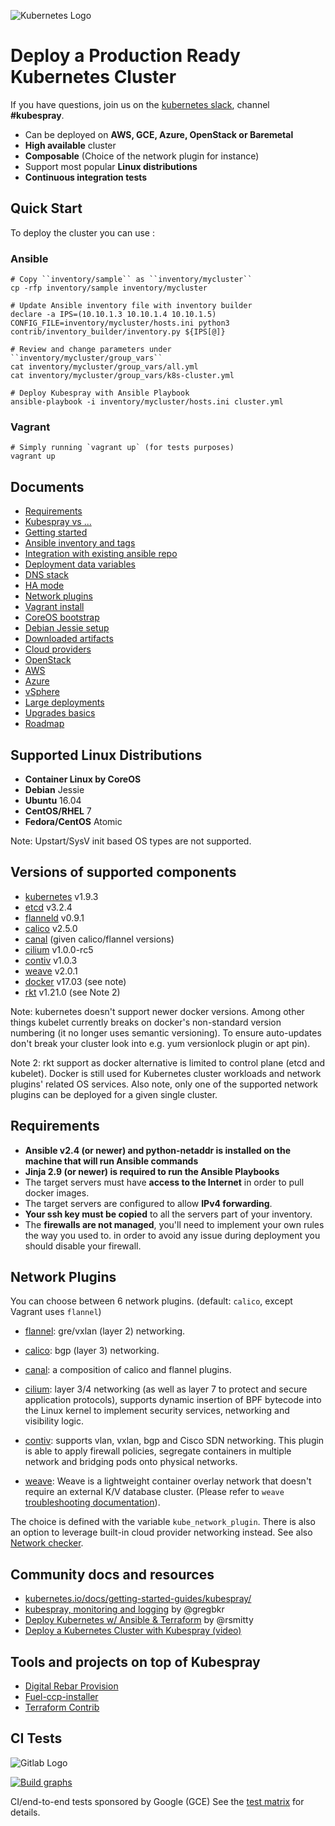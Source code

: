 ![Kubernetes Logo](https://s28.postimg.org/lf3q4ocpp/k8s.png)

Deploy a Production Ready Kubernetes Cluster
============================================

If you have questions, join us on the [kubernetes slack](https://kubernetes.slack.com), channel **\#kubespray**.

-   Can be deployed on **AWS, GCE, Azure, OpenStack or Baremetal**
-   **High available** cluster
-   **Composable** (Choice of the network plugin for instance)
-   Support most popular **Linux distributions**
-   **Continuous integration tests**

Quick Start
-----------

To deploy the cluster you can use :

### Ansible

    # Copy ``inventory/sample`` as ``inventory/mycluster``
    cp -rfp inventory/sample inventory/mycluster

    # Update Ansible inventory file with inventory builder
    declare -a IPS=(10.10.1.3 10.10.1.4 10.10.1.5)
    CONFIG_FILE=inventory/mycluster/hosts.ini python3 contrib/inventory_builder/inventory.py ${IPS[@]}

    # Review and change parameters under ``inventory/mycluster/group_vars``
    cat inventory/mycluster/group_vars/all.yml
    cat inventory/mycluster/group_vars/k8s-cluster.yml

    # Deploy Kubespray with Ansible Playbook
    ansible-playbook -i inventory/mycluster/hosts.ini cluster.yml

### Vagrant

    # Simply running `vagrant up` (for tests purposes)
    vagrant up

Documents
---------

-   [Requirements](#requirements)
-   [Kubespray vs ...](docs/comparisons.md)
-   [Getting started](docs/getting-started.md)
-   [Ansible inventory and tags](docs/ansible.md)
-   [Integration with existing ansible repo](docs/integration.md)
-   [Deployment data variables](docs/vars.md)
-   [DNS stack](docs/dns-stack.md)
-   [HA mode](docs/ha-mode.md)
-   [Network plugins](#network-plugins)
-   [Vagrant install](docs/vagrant.md)
-   [CoreOS bootstrap](docs/coreos.md)
-   [Debian Jessie setup](docs/debian.md)
-   [Downloaded artifacts](docs/downloads.md)
-   [Cloud providers](docs/cloud.md)
-   [OpenStack](docs/openstack.md)
-   [AWS](docs/aws.md)
-   [Azure](docs/azure.md)
-   [vSphere](docs/vsphere.md)
-   [Large deployments](docs/large-deployments.md)
-   [Upgrades basics](docs/upgrades.md)
-   [Roadmap](docs/roadmap.md)

Supported Linux Distributions
-----------------------------

-   **Container Linux by CoreOS**
-   **Debian** Jessie
-   **Ubuntu** 16.04
-   **CentOS/RHEL** 7
-   **Fedora/CentOS** Atomic

Note: Upstart/SysV init based OS types are not supported.

Versions of supported components
--------------------------------

-   [kubernetes](https://github.com/kubernetes/kubernetes/releases) v1.9.3
-   [etcd](https://github.com/coreos/etcd/releases) v3.2.4
-   [flanneld](https://github.com/coreos/flannel/releases) v0.9.1
-   [calico](https://docs.projectcalico.org/v2.5/releases/) v2.5.0
-   [canal](https://github.com/projectcalico/canal) (given calico/flannel versions)
-   [cilium](https://github.com/cilium/cilium) v1.0.0-rc5
-   [contiv](https://github.com/contiv/install/releases) v1.0.3
-   [weave](http://weave.works/) v2.0.1
-   [docker](https://www.docker.com/) v17.03 (see note)
-   [rkt](https://coreos.com/rkt/docs/latest/) v1.21.0 (see Note 2)

Note: kubernetes doesn't support newer docker versions. Among other things kubelet currently breaks on docker's non-standard version numbering (it no longer uses semantic versioning). To ensure auto-updates don't break your cluster look into e.g. yum versionlock plugin or apt pin).

Note 2: rkt support as docker alternative is limited to control plane (etcd and
kubelet). Docker is still used for Kubernetes cluster workloads and network
plugins' related OS services. Also note, only one of the supported network
plugins can be deployed for a given single cluster.

Requirements
------------

-   **Ansible v2.4 (or newer) and python-netaddr is installed on the machine
    that will run Ansible commands**
-   **Jinja 2.9 (or newer) is required to run the Ansible Playbooks**
-   The target servers must have **access to the Internet** in order to pull docker images.
-   The target servers are configured to allow **IPv4 forwarding**.
-   **Your ssh key must be copied** to all the servers part of your inventory.
-   The **firewalls are not managed**, you'll need to implement your own rules the way you used to.
    in order to avoid any issue during deployment you should disable your firewall.

Network Plugins
---------------

You can choose between 6 network plugins. (default: `calico`, except Vagrant uses `flannel`)

-   [flannel](docs/flannel.md): gre/vxlan (layer 2) networking.

-   [calico](docs/calico.md): bgp (layer 3) networking.

-   [canal](https://github.com/projectcalico/canal): a composition of calico and flannel plugins.

-   [cilium](http://docs.cilium.io/en/latest/):  layer 3/4 networking (as well as layer 7 to protect and secure application protocols), supports dynamic insertion of BPF bytecode into the Linux kernel to implement security services, networking and visibility logic.

-   [contiv](docs/contiv.md): supports vlan, vxlan, bgp and Cisco SDN networking. This plugin is able to
    apply firewall policies, segregate containers in multiple network and bridging pods onto physical networks.

-   [weave](docs/weave.md): Weave is a lightweight container overlay network that doesn't require an external K/V database cluster.
    (Please refer to `weave` [troubleshooting documentation](http://docs.weave.works/weave/latest_release/troubleshooting.html)).

The choice is defined with the variable `kube_network_plugin`. There is also an
option to leverage built-in cloud provider networking instead.
See also [Network checker](docs/netcheck.md).

Community docs and resources
----------------------------

-   [kubernetes.io/docs/getting-started-guides/kubespray/](https://kubernetes.io/docs/getting-started-guides/kubespray/)
-   [kubespray, monitoring and logging](https://github.com/gregbkr/kubernetes-kargo-logging-monitoring) by @gregbkr
-   [Deploy Kubernetes w/ Ansible & Terraform](https://rsmitty.github.io/Terraform-Ansible-Kubernetes/) by @rsmitty
-   [Deploy a Kubernetes Cluster with Kubespray (video)](https://www.youtube.com/watch?v=N9q51JgbWu8)

Tools and projects on top of Kubespray
--------------------------------------

-   [Digital Rebar Provision](https://github.com/digitalrebar/provision/blob/master/doc/integrations/ansible.rst)
-   [Fuel-ccp-installer](https://github.com/openstack/fuel-ccp-installer)
-   [Terraform Contrib](https://github.com/kubernetes-incubator/kubespray/tree/master/contrib/terraform)

CI Tests
--------

![Gitlab Logo](https://s27.postimg.org/wmtaig1wz/gitlabci.png)

[![Build graphs](https://gitlab.com/kubespray-ci/kubernetes-incubator__kubespray/badges/master/build.svg)](https://gitlab.com/kubespray-ci/kubernetes-incubator__kubespray/pipelines)

CI/end-to-end tests sponsored by Google (GCE)
See the [test matrix](docs/test_cases.md) for details.
